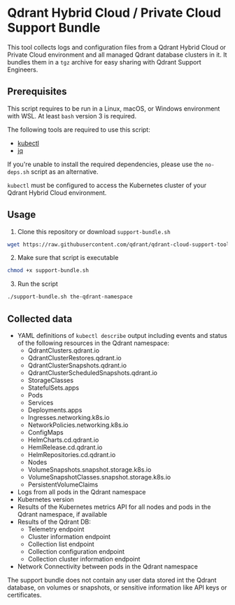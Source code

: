 # Qdrant Hybrid Cloud / Private Cloud Support Bundle

This tool collects logs and configuration files from a Qdrant Hybrid Cloud or Private Cloud environment and all managed Qdrant database clusters in it. It bundles them in a `tgz` archive for easy sharing with Qdrant Support Engineers.

## Prerequisites

This script requires to be run in a Linux, macOS, or Windows environment with WSL. At least `bash` version 3 is required.

The following tools are required to use this script:

- [kubectl](https://kubernetes.io/docs/tasks/tools/install-kubectl/)
- [jq](https://jqlang.github.io/jq/download/)

If you're unable to install the required dependencies, please use the `no-deps.sh` script as an alternative.

`kubectl` must be configured to access the Kubernetes cluster of your Qdrant Hybrid Cloud environment.

## Usage

1. Clone this repository or download `support-bundle.sh`
```bash
wget https://raw.githubusercontent.com/qdrant/qdrant-cloud-support-tools/main/support-bundle/support-bundle.sh 
```
2. Make sure that script is executable
```bash
chmod +x support-bundle.sh
```
3. Run the script
```bash
./support-bundle.sh the-qdrant-namespace
```

## Collected data

* YAML definitions of `kubectl describe` output including events and status of the following resources in the Qdrant namespace:
  * QdrantClusters.qdrant.io
  * QdrantClusterRestores.qdrant.io
  * QdrantClusterSnapshots.qdrant.io
  * QdrantClusterScheduledSnapshots.qdrant.io
  * StorageClasses
  * StatefulSets.apps
  * Pods
  * Services
  * Deployments.apps
  * Ingresses.networking.k8s.io
  * NetworkPolicies.networking.k8s.io
  * ConfigMaps
  * HelmCharts.cd.qdrant.io
  * HemlRelease.cd.qdrant.io
  * HelmRepositories.cd.qdrant.io
  * Nodes
  * VolumeSnapshots.snapshot.storage.k8s.io
  * VolumeSnapshotClasses.snapshot.storage.k8s.io
  * PersistentVolumeClaims
* Logs from all pods in the Qdrant namespace
* Kubernetes version
* Results of the Kubernetes metrics API for all nodes and pods in the Qdrant namespace, if available
* Results of the Qdrant DB:
  * Telemetry endpoint
  * Cluster information endpoint
  * Collection list endpoint
  * Collection configuration endpoint
  * Collection cluster information endpoint
* Network Connectivity between pods in the Qdrant namespace

The support bundle does not contain any user data stored int the Qdrant database, on volumes or snapshots, or sensitive information like API keys or certificates.
